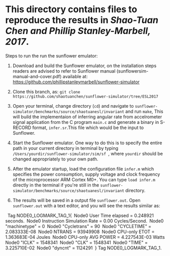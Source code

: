 # This directory contains files to reproduce the results in *Shao-Tuan Chen and Phillip Stanley-Marbell, 2017*.

Steps to run the run the sunflower emulator:

1. Download and build the Sunflower emulator, on the installation steps readers are advised to refer to Sunflower manual (sunflowersim-manual-and-cover.pdf) available at: https://github.com/phillipstanleymarbell/sunflower-simulator 

1. Clone this branch, as: `git clone https://github.com/shaotuanchen/sunflower-simulator/tree/ESL2017`
 
1. Open your terminal, change directory (`cd`) and navigate to `sunflower-simulator/benchmarks/source/shaotuanesl/invariant` and run `make`, This will build the implementaion of inferring angular rate from accelrometer signal application from the C program `main.c` and generate a binary in S-RECORD format, `infer.sr`.This file which would be the input to Sunflower.

1. Start the Sunflower emulator. One way to do this is to specify the entire path in your current directory in terminal by typing `/Users/yourdir/sunflower-simulator/sim/sf `, where `yourdir` should be changed appropriately to your own path.

1. After the emulator startup, load the configuration file `infer.m` which specifies the power consumption, supply voltage and clock frequency of the microprocessor ARM Cortex M0+. You can type `load infer.m` directly in the terminal if you're still in the `sunflower-simulator/benchmarks/source/shaotuanesl/invariant` directory.

1. The results will be saved in a output file `sunflower.out`. Open `sunflower.out` with a text editor, and you will see the results similar as:

`
`Tag NODE0_LOGMARK_TAG_1{`
`Node0		User Time elapsed = 0.248921 seconds.`
`Node0		Instruction Simulation Rate = 0.00 Cycles/Second.`
`Node0		"machinetype"	=	0`
`Node0		"Cycletrans"	=	90`
`Node0		"CYCLETIME"	=	2.083333E-08`
`Node0		NTRANS	=	93949908`
`Node0		CPU-only ETOT	=	1.363683E-04 Joules`
`Node0		CPU-only AVG POWER	=	4.227543E-03 Watts`
`Node0		"ICLK"	=	1548341`
`Node0		"CLK"	=	1548341`
`Node0		"TIME"	=	3.225710E-02`
`Node0		"dyncnt"	=	1124291`
`} Tag NODE0_LOGMARK_TAG_1.`
`
